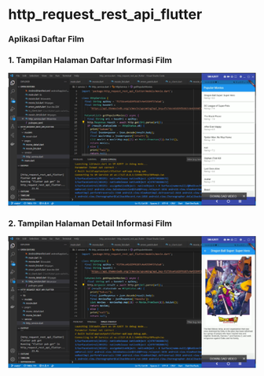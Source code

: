 # http_request_rest_api_flutter

### Aplikasi Daftar Film

### 1. Tampilan Halaman Daftar Informasi Film
![Screenshot hello_world](images/1.PNG)

### 2. Tampilan Halaman Detail Informasi Film
![Screenshot hello_world](images/2.PNG)
